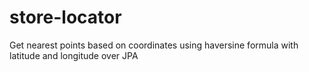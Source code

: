 # store-locator
Get nearest points based on coordinates using haversine formula with latitude and longitude over JPA

